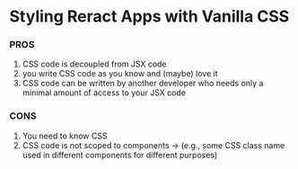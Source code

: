 # Styling Reract Apps with Vanilla CSS

### PROS
  1. CSS code is decoupled from JSX code
  2. you write CSS code as you know and (maybe) love it
  3. CSS code can be written by another developer who needs only a minimal amount of access to your JSX code

### CONS
  1. You need to know CSS
  2. CSS code is not scoped to components -> (e.g., some CSS class name used in different components for different purposes)


  